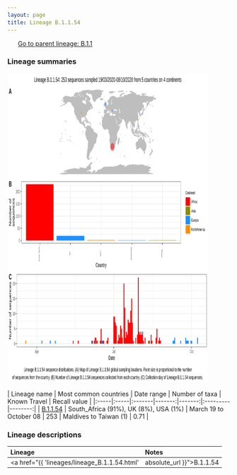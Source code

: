 ```yaml
---
layout: page
title: Lineage B.1.1.54
---
```




<p>
<ul class="actions small">
	 <a href="{{ 'lineages/lineage_B.1.1.html' | absolute_url }}" class="button special fit">Go to parent lineage: B.1.1</a>
</ul>
</p>
<h3> Lineage summaries</h3>

<img src="../assets/images/B.1.1.54.svg" alt="B.1.1.54 lineage summary figure" width="90%" height="700px" />


| Lineage name | Most common countries | Date range | Number of taxa | Known Travel | Recall value |
|:-----|:-----|:-------|-------:|-------:|:---------|--------:|
| <a href="{{ 'lineages/lineage_B.1.1.54.html' | absolute_url }}">B.1.1.54</a> | South_Africa (91%), UK (8%), USA (1%) | March 19 to October 08 | 253 | Maldives to Taiwan (1) | 0.71 |

<h3>Lineage descriptions</h3>

| Lineage | Notes |
|:-----|:-----|
| <a href="{{ 'lineages/lineage_B.1.1.54.html' | absolute_url }}">B.1.1.54</a> | South African lineage |

